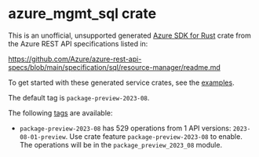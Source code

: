 # azure_mgmt_sql crate

This is an unofficial, unsupported generated [Azure SDK for Rust](https://github.com/Azure/azure-sdk-for-rust/tree/legacy) crate from the Azure REST API specifications listed in:

https://github.com/Azure/azure-rest-api-specs/blob/main/specification/sql/resource-manager/readme.md

To get started with these generated service crates, see the [examples](https://github.com/Azure/azure-sdk-for-rust/blob/legacy/services/README.md#examples).

The default tag is `package-preview-2023-08`.

The following [tags](https://github.com/Azure/azure-sdk-for-rust/blob/legacy/services/tags.md) are available:

- `package-preview-2023-08` has 529 operations from 1 API versions: `2023-08-01-preview`. Use crate feature `package-preview-2023-08` to enable. The operations will be in the `package_preview_2023_08` module.